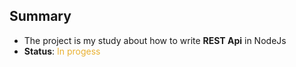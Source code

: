 ## Summary
* The project is my study about how to write **REST Api** in NodeJs
* **Status**: <span style="color:#e9b132">In progess</span>
